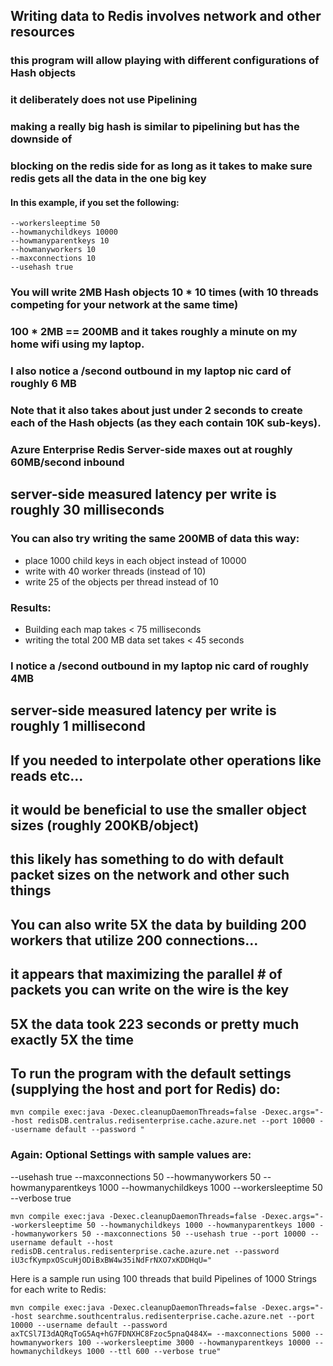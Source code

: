 ## Writing data to Redis involves network and other resources
### this program will allow playing with different configurations of Hash objects
### it deliberately does not use Pipelining
### making a really big hash is similar to pipelining but has the downside of 
### blocking on the redis side for as long as it takes to make sure redis gets all the data in the one big key

#### In this example, if you set the following: 
``` 
--workersleeptime 50 
--howmanychildkeys 10000 
--howmanyparentkeys 10 
--howmanyworkers 10 
--maxconnections 10 
--usehash true 
```
### You will write 2MB Hash objects 10 * 10 times (with 10 threads competing for your network at the same time)
### 100 * 2MB == 200MB and it takes roughly a minute on my home wifi using my laptop.
### I also notice a /second outbound in my laptop nic card of roughly 6 MB
### Note that it also takes about just under 2 seconds to create each of the Hash objects (as they each contain 10K sub-keys).
### Azure Enterprise Redis Server-side maxes out at roughly 60MB/second inbound
## server-side measured latency per write is roughly 30 milliseconds

### You can also try writing the same 200MB of data this way:
* place 1000 child keys in each object instead of 10000
* write with 40 worker threads (instead of 10)
* write 25 of the objects per thread instead of 10  
### Results:
* Building each map takes < 75 milliseconds
* writing the total 200 MB data set takes < 45 seconds
### I notice a /second outbound in my laptop nic card of roughly 4MB
## server-side measured latency per write is roughly 1 millisecond

## If you needed to interpolate other operations like reads etc... 
## it would be beneficial to use the smaller object sizes (roughly 200KB/object) 
## this likely has something to do with default packet sizes on the network and other such things

## You can also write 5X the data by building 200 workers that utilize 200 connections...
## it appears that maximizing the parallel # of packets you can write on the wire is the key
## 5X the data took 223 seconds or pretty much exactly 5X the time


## To run the program with the default settings (supplying the host and port for Redis) do:
```
mvn compile exec:java -Dexec.cleanupDaemonThreads=false -Dexec.args="--host redisDB.centralus.redisenterprise.cache.azure.net --port 10000 --username default --password "
```

### Again: Optional Settings with sample values are:
--usehash true
--maxconnections 50
--howmanyworkers 50
--howmanyparentkeys 1000
--howmanychildkeys 1000
--workersleeptime 50
--verbose true
```
mvn compile exec:java -Dexec.cleanupDaemonThreads=false -Dexec.args="--workersleeptime 50 --howmanychildkeys 1000 --howmanyparentkeys 1000 --howmanyworkers 50 --maxconnections 50 --usehash true --port 10000 --username default --host redisDB.centralus.redisenterprise.cache.azure.net --password iU3cfKympxOScuHjODiBxBW4w35iNdFrNXO7xKDDHqU="
```

Here is a sample run using 100 threads that build Pipelines of 1000 Strings for each write to Redis:

```
mvn compile exec:java -Dexec.cleanupDaemonThreads=false -Dexec.args="--host searchme.southcentralus.redisenterprise.cache.azure.net --port 10000 --username default --password axTCSl7I3dAQRqToG5Aq+hG7FDNXHC8Fzoc5pnaQ484X= --maxconnections 5000 --howmanyworkers 100 --workersleeptime 3000 --howmanyparentkeys 10000 --howmanychildkeys 1000 --ttl 600 --verbose true"
```

